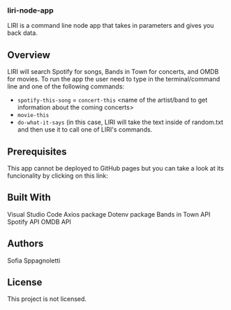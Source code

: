 ### liri-node-app
LIRI is a command line node app that takes in parameters and gives you back data.

## Overview
LIRI will search Spotify for songs, Bands in Town for concerts, and OMDB for movies.
To run the app the user need to type in the terminal/command line <node liri.js> and one of the following commands:
- `spotify-this-song` <name of the song the user wants to get information about>
= `concert-this` <name of the artist/band to get information about the coming concerts>
- `movie-this` <name of the movie the user wants to get information about>
- `do-what-it-says` (in this case, LIRI will take the text inside of random.txt and then use it to call one of LIRI's commands.

## Prerequisites
This app cannot be deployed to GitHub pages but you can take a look at its funcionality by clicking on this link:

## Built With
Visual Studio Code
Axios package
Dotenv package
Bands in Town API
Spotify API
OMDB API

## Authors
Sofia Sppagnoletti

## License
This project is not licensed.
